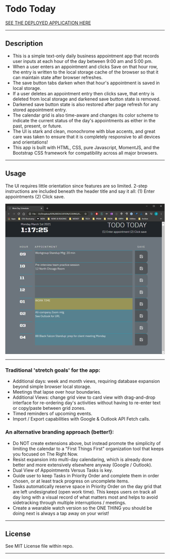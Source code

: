 # Todo Today

[SEE THE DEPLOYED APPLICATION HERE](https://dishdesigner.github.io/day-planner/)

---

## Description

* This is a simple text-only daily business appointment app that records user inputs at each hour of the day between 9:00 am and 5:00 pm.
* When a user enters an appointment and clicks Save on that hour row, the entry is written to the local storage cache of the browser so that it can maintain state after browser refreshes.
* The save button tabs darken when that hour's appointment is saved in local storage.
* If a user deletes an appointment entry then clicks save, that entry is deleted from local storage and darkened save button state is removed.
* Darkened save button state is also restored after page refresh for any stored appointment entry.
* The calendar grid is also time-aware and changes its color scheme to indicate the current status of the day's appointments as either in the past, present, or future.
* The UI is stark and clean, monochrome with blue accents, and great care was taken to ensure that it is completely responsive to all devices and orientations!
* This app is built with HTML, CSS, pure Javascript, MomentJS, and the Bootstrap CSS framework for compatibility across all major browsers.

---

## Usage

The UI requires little orientation since features are so limited. 2-step instructions are included beneath the header title and say it all: (1) Enter appointments (2) Click save.

![Day planner app screenshot](assets/images/Day-Planner-FinalScreenshot.png)

---

### Traditional 'stretch goals' for the app:
* Additional days: week and month views, requiring database expansion beyond simple browser local storage.
* Meetings that lapse over hour boundaries.
* Additional Views: change grid view to card view with drag-and-drop interface for re-ordering day's activities without having to re-enter text or copy/paste between grid zones.
* Timed reminders of upcoming events.
* Import / Export capabilities with Google & Outlook API Fetch calls.

### An alternative branding approach (better!):
* Do NOT create extensions above, but instead promote the simplicity of limiting the calendar to a "First Things First" organization tool that keeps you focused on The Right Now.
* Resist expansion into multi-day calendaring, which is already done better and more extensively elsewhere anyway (Google / Outlook).
* Dual View of Appointments Versus Tasks is key.
* Guide user to keep Tasks in Priority Order and complete them in order chosen, or at least track progress on uncomplete items.
* Tasks automatically reserve space in Priority Order on the day grid that are left undesignated (open work time). This keeps users on track all day long with a visual record of what matters most and helps to avoid sidetracking through multiple interruptions / meetings.
* Create a wearable watch version so the ONE THING you should be doing next is always a tap away on your wrist!

---

## License

See MIT License file within repo.

---